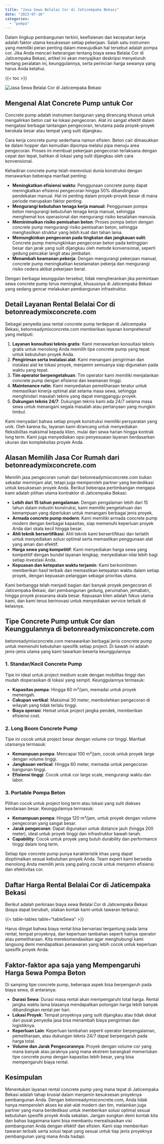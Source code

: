 ```yaml
---
title: "Jasa Sewa Belalai Cor di Jaticempaka Bekasi"
date: "2023-07-16"
categories: 
  - "pompa"
---
```


Dalam lingkup pembangunan terkini, keefisienan dan kecepatan kerja adalah faktor utama kesuksesan setiap pekerjaan. Salah satu instrumen yang memiliki peran penting dalam mewujudkan hal tersebut adalah pompa cor. Jika Anda mencari keterangan tentang biaya sewa Belalai Cor di Jaticempaka Bekasi, artikel ini akan menyajikan deskripsi menyeluruh tentang peralatan ini, keunggulannya, serta perincian harga sewanya yang harus Anda ketahui.

{{< toc >}}

![Jasa Sewa Belalai Cor di Jaticempaka Bekasi](https://betoncor8.github.io/pump/concrete-pump%20(17).png)

## Mengenal Alat Concrete Pump untuk Cor

Concrete pump adalah instrumen bangunan yang dirancang khusus untuk mengalirkan beton cair ke lokasi pengecoran. Alat ini sangat efektif dalam mengatasi berbagai tantangan pengecoran, terutama pada proyek-proyek berskala besar atau tempat yang sulit dijangkau.

Cara kerja concrete pump sederhana namun efisien. Beton cair dimasukkan ke dalam hopper dan kemudian dipompa melalui pipa menuju area pengecoran. Proses ini membuat pekerjaan pengecoran terlaksana dengan cepat dan tepat, bahkan di lokasi yang sulit dijangkau oleh cara konvensional.

Kehadiran concrete pump telah merevolusi dunia konstruksi dengan menawarkan beberapa manfaat penting:

- **Meningkatkan efisiensi waktu**: Penggunaan concrete pump dapat meningkatkan efisiensi pengecoran hingga 50% dibandingkan pendekatan manual. Hal ini penting dalam proyek-proyek besar di mana periode merupakan faktor penting.
- **Mengurangi kebutuhan tenaga kerja manual**: Penggunaan pompa beton mengurangi kebutuhan tenaga kerja manual, sehingga menghemat kos operasional dan mengurangi risiko kesalahan manusia.
- **Meminimalkan risiko pemisahan beton**: Proses pompa beton dengan concrete pump mengurangi risiko pemisahan beton, sehingga menghasilkan struktur yang lebih kuat dan tahan lama.
- **Memungkinkan pengecoran pada tingkatan dan jangkauan sulit**: Concrete pump memungkinkan pengecoran beton pada ketinggian besar dan jarak yang sulit dijangkau oleh metode konvensional, seperti gedung pencakar langit atau jembatan.
- **Menambah keamanan pekerja**: Dengan mengurangi pekerjaan manual, concrete pump meningkatkan keselamatan pekerja dan mengurangi risiko cedera akibat pekerjaan berat.

Dengan berbagai keunggulan tersebut, tidak mengherankan jika permintaan sewa concrete pump terus meningkat, khususnya di Jaticempaka Bekasi yang sedang gencar melakukan pembangunan infrastruktur.

## Detail Layanan Rental Belalai Cor di betonreadymixconcrete.com

Sebagai penyedia jasa rental concrete pump terdepan di Jaticempaka Bekasi, betonreadymixconcrete.com memberikan layanan komprehensif yang meliputi:

1. **Layanan konsultasi teknis gratis**: Kami menawarkan konsultasi teknis gratis untuk menolong Anda memilih tipe concrete pump yang tepat untuk kebutuhan proyek Anda.
2. **Pengiriman serta instalasi alat**: Kami menangani pengiriman dan instalasi alat ke lokasi proyek, menjamin semuanya siap digunakan pada waktu yang tepat.
3. **Tim operator berpengetahuan**: Tim operator kami memiliki menjalankan concrete pump dengan efisiensi dan keamanan tinggi.
4. **Maintenance rutin**: Kami menyediakan pemeliharaan teratur untuk memastikan kinerja optimal alat selama masa sewa, sehingga menghindari masalah teknis yang dapat mengganggu proyek.
5. **Dukungan teknis 24/7**: Dukungan teknis kami ada 24/7 selama masa sewa untuk menangani segala masalah atau pertanyaan yang mungkin timbul.

Kami menyadari bahwa setiap proyek konstruksi memiliki persyaratan yang unik. Oleh karena itu, layanan kami dirancang untuk menyediakan fleksibilitas maksimal kepada klien, mulai dari sewa harian hingga kontrak long term. Kami juga menyediakan opsi penyesuaian layanan berdasarkan ukuran dan kompleksitas proyek Anda.

## Alasan Memilih Jasa Cor Rumah dari betonreadymixconcrete.com

Memilih jasa pengecoran rumah dari betonreadymixconcrete.com bukan sekadar meminjam alat, tetapi juga memperoleh partner yang berdedikasi untuk kesuksesan proyek Anda. Berikut beberapa pertimbangan mengapa kami adalah pilihan utama kontraktor di Jaticempaka Bekasi:

- **Lebih dari 15 tahun pengalaman**: Dengan pengalaman lebih dari 15 tahun dalam industri konstruksi, kami memiliki pengetahuan dan kemampuan yang diperlukan untuk menangani berbagai jenis proyek.
- **Armada concrete pump modern**: Kami memiliki armada concrete pump modern dengan berbagai kapasitas, siap memenuhi keperluan proyek Anda dari skala kecil hingga besar.
- **Ahli teknik bersertifikasi**: Ahli teknik kami bersertifikasi dan terlatih untuk menyediakan solusi optimal serta memastikan penggunaan alat yang aman dan efektif.
- **Harga sewa yang kompetitif**: Kami menyediakan harga sewa yang kompetitif dengan bundel layanan lengkap, menyediakan nilai lebih bagi setiap investasi Anda.
- **Kepuasan dan ketepatan waktu terjamin**: Kami berkomitmen memberikan hasil terbaik dan memastikan ketepatan waktu dalam setiap proyek, dengan kepuasan pelanggan sebagai prioritas utama.

Kami berbangga telah menjadi bagian dari banyak proyek pengecoran di Jaticempaka Bekasi, dari pembangunan gedung, perumahan, jemabatn, hingga proyek prasarana skala besar. Kepuasan klien adalah fokus utama kami, dan kami terus berinovasi untuk menyediakan service terbaik di kelasnya.

## Tipe Concrete Pump untuk Cor dan Keunggulannya di betonreadymixconcrete.com

betonreadymixconcrete.com menawarkan berbagai jenis concrete pump untuk memenuhi kebutuhan spesifik setiap project. Di bawah ini adalah jenis-jenis utama yang kami tawarkan beserta keunggulannya:

### 1\. Standar/Kecil Concrete Pump

Tipe ini ideal untuk project medium scale dengan mobilitas tinggi dan mudah dioperasikan di lokasi yang sempit. Keunggulannya termasuk:

- **Kapasitas pompa**: Hingga 60 m³/jam, memadai untuk proyek menengah.
- **Cakupan vertikal**: Maksimal 30 meter, membolehkan pengecoran di wilayah yang tidak terlalu tinggi.
- **Biaya operasi**: Hemat untuk project jangka pendek, memberikan efisiensi cost.

### 2\. Long Boom Concrete Pump

Tipe ini cocok untuk project besar dengan volume cor tinggi. Manfaat utamanya termasuk:

- **Kemampuan pompa**: Mencapai 100 m³/jam, cocok untuk proyek large dengan volume tinggi.
- **Jangkauan vertical**: Hingga 60 meter, memadai untuk pengecoran bangunan tinggi.
- **Efisiensi tinggi**: Cocok untuk cor large scale, mengurangi waktu dan labor.

### 3\. Portable Pompa Beton

Pilihan cocok untuk project long term atau lokasi yang sulit diakses kendaraan besar. Keunggulannya termasuk:

- **Kemampuan pompa**: Hingga 120 m³/jam, untuk proyek dengan volume pengecoran yang sangat besar.
- **Jarak pengecoran**: Dapat digunakan untuk distance jauh (hingga 200 meter), ideal untuk proyek tinggi dan infrastruktur bawah tanah.
- **Capability**: Cocok untuk proyek yang butuh durability dan performance tinggi dalam long term.

Setiap tipe concrete pump punya karakteristik khas yang dapat dioptimalkan sesuai kebutuhan proyek Anda. Team expert kami bersedia menolong Anda memilih jenis yang paling cocok untuk menjamin efisiensi dan efektivitas cor.

## Daftar Harga Rental Belalai Cor di Jaticempaka Bekasi

Berikut adalah perkiraan biaya sewa Belalai Cor di Jaticempaka Bekasi (biaya dapat berubah, silakan kontak kami untuk tawaran terbaru):

{{< table-tables table="tableSewa" >}}

Harus diingat bahwa biaya rental bisa bervariasi tergantung pada lama rental, tempat proyeknya, dan keperluan tambahan seperti halnya operator atau pemeliharaan. Kita merekomendasikan agar menghubungi kami langsung demi mendapatkan penawaran yang lebih cocok untuk keperluan spesifik proyek Anda.

## Faktor-faktor apa saja yang Mempengaruhi Harga Sewa Pompa Beton

Di samping tipe concrete pump, beberapa aspek bisa berpengaruh pada biaya sewa, di antaranya:

- **Durasi Sewa**: Durasi masa rental akan mempengaruhi total harga. Rental jangka waktu lama biasanya mendapatkan potongan harga lebih banyak dibandingkan rental per hari.
- **Lokasi Proyek**: Tempat proyeknya yang sulit dijangkau atau tidak dekat dari pusat penyedia jasa bisa menambah biaya pengiriman dan logistiknya.
- **Keperluan Lain**: Keperluan tambahan seperti operator berpengalaman, pemeliharaan, atau dukungan teknis 24/7 dapat berpengaruh pada harga total.
- **Volume dan Jarak Pengecorannya**: Proyek dengan volume cor yang mana banyak atau jaraknya yang mana ekstrem barangkali memerlukan tipe concrete pump dengan kapasitas lebih besar, yang bisa mempengaruhi biaya rental.

## Kesimpulan

Menentukan layanan rental concrete pump yang mana tepat di Jaticempaka Bekasi adalah tahap krusial dalam menjamin kesuksesan proyeknya pembangunan Anda. Dengan betonreadymixconcrete.com, Anda tidak hanya memperoleh akses ke alat-alat modern dan tim, melainkan juga partner yang mana berdedikasi untuk memberikan solusi optimal sesuai kebutuhan spesifik proyek Anda sekalian. Jangan sungkan demi kontak kita dan bahas bagaimana kami bisa membantu merealisasikan visi pembangunan Anda dengan efektif dan efisien. Kami siap memberikan tawaran terbaik serta solusi tepat yang sesuai untuk tiap jenis proyeknya pembangunan yang mana Anda hadapi.
